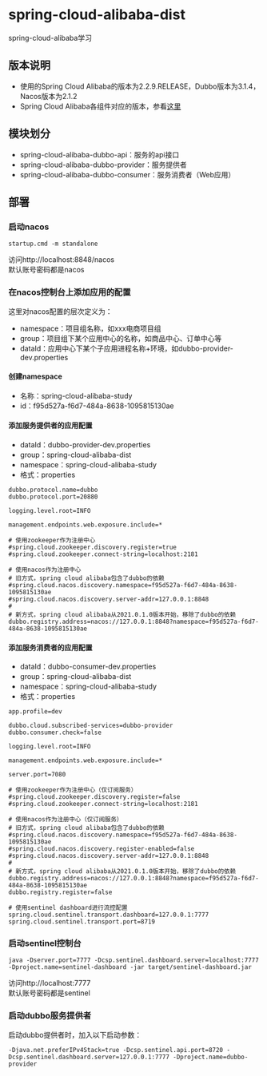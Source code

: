 # spring-cloud-alibaba-dist
spring-cloud-alibaba学习

## 版本说明
* 使用的Spring Cloud Alibaba的版本为2.2.9.RELEASE，Dubbo版本为3.1.4，Nacos版本为2.1.2
* Spring Cloud Alibaba各组件对应的版本，参看[这里](https://github.com/alibaba/spring-cloud-alibaba/wiki/%E7%89%88%E6%9C%AC%E8%AF%B4%E6%98%8E)

## 模块划分
* spring-cloud-alibaba-dubbo-api：服务的api接口
* spring-cloud-alibaba-dubbo-provider：服务提供者
* spring-cloud-alibaba-dubbo-consumer：服务消费者（Web应用）

## 部署
### 启动nacos 
```text
startup.cmd -m standalone
```
访问http://localhost:8848/nacos  
默认账号密码都是nacos
          
### 在nacos控制台上添加应用的配置
这里对nacos配置的层次定义为： 
* namespace：项目组名称，如xxx电商项目组 
* group：项目组下某个应用中心的名称，如商品中心、订单中心等
* dataId：应用中心下某个子应用进程名称+环境，如dubbo-provider-dev.properties 

#### 创建namespace 
* 名称：spring-cloud-alibaba-study 
* id：f95d527a-f6d7-484a-8638-1095815130ae

#### 添加服务提供者的应用配置 
* dataId：dubbo-provider-dev.properties 
* group：spring-cloud-alibaba-dist 
* namespace：spring-cloud-alibaba-study 
* 格式：properties 
```text
dubbo.protocol.name=dubbo
dubbo.protocol.port=20880

logging.level.root=INFO

management.endpoints.web.exposure.include=*

# 使用zookeeper作为注册中心
#spring.cloud.zookeeper.discovery.register=true
#spring.cloud.zookeeper.connect-string=localhost:2181

# 使用nacos作为注册中心
# 旧方式，spring cloud alibaba包含了dubbo的依赖
#spring.cloud.nacos.discovery.namespace=f95d527a-f6d7-484a-8638-1095815130ae
#spring.cloud.nacos.discovery.server-addr=127.0.0.1:8848
#
# 新方式，spring cloud alibaba从2021.0.1.0版本开始，移除了dubbo的依赖
dubbo.registry.address=nacos://127.0.0.1:8848?namespace=f95d527a-f6d7-484a-8638-1095815130ae
```

#### 添加服务消费者的应用配置 
* dataId：dubbo-consumer-dev.properties 
* group：spring-cloud-alibaba-dist 
* namespace：spring-cloud-alibaba-study
* 格式：properties 
```text
app.profile=dev

dubbo.cloud.subscribed-services=dubbo-provider
dubbo.consumer.check=false

logging.level.root=INFO

management.endpoints.web.exposure.include=*

server.port=7080

# 使用zookeeper作为注册中心（仅订阅服务）
#spring.cloud.zookeeper.discovery.register=false
#spring.cloud.zookeeper.connect-string=localhost:2181

# 使用nacos作为注册中心（仅订阅服务）
# 旧方式，spring cloud alibaba包含了dubbo的依赖
#spring.cloud.nacos.discovery.namespace=f95d527a-f6d7-484a-8638-1095815130ae
#spring.cloud.nacos.discovery.register-enabled=false
#spring.cloud.nacos.discovery.server-addr=127.0.0.1:8848
#
# 新方式，spring cloud alibaba从2021.0.1.0版本开始，移除了dubbo的依赖
dubbo.registry.address=nacos://127.0.0.1:8848?namespace=f95d527a-f6d7-484a-8638-1095815130ae
dubbo.registry.register=false

# 使用sentinel dashboard进行流控配置
spring.cloud.sentinel.transport.dashboard=127.0.0.1:7777
spring.cloud.sentinel.transport.port=8719
```

### 启动sentinel控制台
```text
java -Dserver.port=7777 -Dcsp.sentinel.dashboard.server=localhost:7777 -Dproject.name=sentinel-dashboard -jar target/sentinel-dashboard.jar
```
访问http://localhost:7777  
默认账号密码都是sentinel

### 启动dubbo服务提供者
启动dubbo提供者时，加入以下启动参数：
```text
-Djava.net.preferIPv4Stack=true -Dcsp.sentinel.api.port=8720 -Dcsp.sentinel.dashboard.server=127.0.0.1:7777 -Dproject.name=dubbo-provider
```
